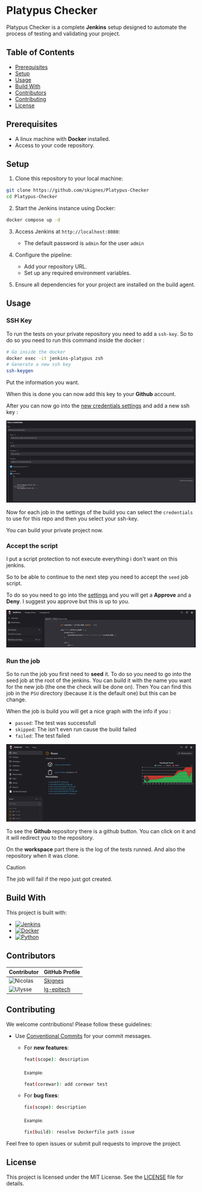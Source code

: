 # Platypus Checker

Platypus Checker is a complete **Jenkins** setup designed to automate the process of testing and validating your project.

## Table of Contents

- [Prerequisites](#prerequisites)
- [Setup](#setup)
- [Usage](#usage)
- [Build With](#build-with)
- [Contributors](#contributors)
- [Contributing](#contributing)
- [License](#license)

## Prerequisites

- A linux machine with **Docker** installed.
- Access to your code repository.

## Setup

1. Clone this repository to your local machine:
```bash
git clone https://github.com/skignes/Platypus-Checker
cd Platypus-Checker
```

2. Start the Jenkins instance using Docker:
```bash
docker compose up -d
```

3. Access Jenkins at `http://localhost:8080`:
    - The default password is `admin` for the user `admin`

4. Configure the pipeline:
    - Add your repository URL.
    - Set up any required environment variables.

5. Ensure all dependencies for your project are installed on the build agent.

## Usage

### SSH Key

To run the tests on your private repository you need to add a `ssh-key`. So to do so you need to run this command inside the docker :

```bash
# Go inside the docker
docker exec -it jenkins-platypus zsh
# Generate a new ssh key
ssh-keygen
```

Put the information you want.

When this is done you can now add this key to your **Github** account.

After you can now go into the [new credentials settings](http://localhost:8080/manage/credentials/store/system/domain/_/newCredentials) and add a new ssh key :

![Add SSH Key](img/ssh-key.jpg)

Now for each job in the settings of the build you can select the `credentials` to use for this repo and then you select your ssh-key.

You can build your private project now.

### Accept the script

I put a script protection to not execute everything i don't want on this jenkins.

So to be able to continue to the next step you need to accept the `seed` job script.

To do so you need to go into the [settings](http://localhost:8080/manage/scriptApproval/) and you will get a **Approve** and a **Deny**. I suggest you approve but this is up to you.

![Accept the Script](img/script.jpg)

### Run the job

So to run the job you first need to **seed** it. To do so you need to go into the seed job at the root of the jenkins.
You can build it with the name you want for the new job (the one the check will be done on).
Then You can find this job in the `PSU` directory (because it is the default one) but this can be change.

When the job is build you will get a nice graph with the info if you :

- `passed`: The test was successfull
- `skipped`: The isn't even run cause the build failed
- `failed`: The test failed

![Test Result](img/test.jpg)

To see the **Github** repository there is a github button. You can click on it and it will redirect you to the repository.

On the **workspace** part there is the log of the tests runned. And also the repository when it was clone.

> [!CAUTION]
> The job will fail if the repo just got created.

## Build With

This project is built with:

- [![Jenkins](https://img.shields.io/badge/Jenkins-D24939?logo=jenkins&logoColor=white)](https://www.jenkins.io)
- [![Docker](https://img.shields.io/badge/Docker-blue?logo=docker&logoColor=white)](https://www.docker.com)
- [![Python](https://img.shields.io/badge/Python-306998?logo=python&logoColor=FFD43B)](https://www.python.org)

## Contributors

| Contributor | GitHub Profile |
|-------------|---------------|
| <img src="https://avatars.githubusercontent.com/u/116216779?v=4" width="100" alt="Nicolas"> | [Skignes](https://github.com/skignes) |
| <img src="https://avatars.githubusercontent.com/u/146029080?v=4" width="100" alt="Ulysse"> | [lg-epitech](https://github.com/lg-epitech) |

## Contributing

We welcome contributions! Please follow these guidelines:

- Use [Conventional Commits](https://www.conventionalcommits.org/en/v1.0.0/) for your commit messages.
    - For **new features**:

        ```bash
        feat(scope): description
        ```
        <sub>Example:</sub>
        ```bash
        feat(corewar): add corewar test
        ```

    - For **bug fixes**:

        ```bash
        fix(scope): description
        ```
        <sub>Example:</sub>
        ```bash
        fix(build): resolve Dockerfile path issue
        ```

Feel free to open issues or submit pull requests to improve the project.

## License

This project is licensed under the MIT License. See the [LICENSE](LICENSE) file for details.
